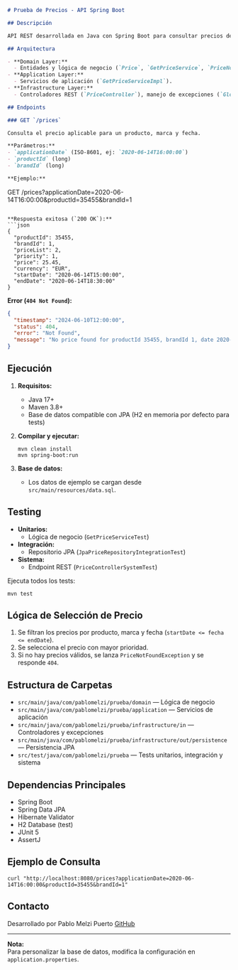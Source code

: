 ```markdown
# Prueba de Precios - API Spring Boot

## Descripción

API REST desarrollada en Java con Spring Boot para consultar precios de productos según fecha, producto y marca. Implementa lógica de prioridad y filtrado por rangos de fechas, siguiendo el caso de uso clásico de ZARA.

## Arquitectura

- **Domain Layer:**  
  - Entidades y lógica de negocio (`Price`, `GetPriceService`, `PriceNotFoundException`).
- **Application Layer:**  
  - Servicios de aplicación (`GetPriceServiceImpl`).
- **Infrastructure Layer:**  
  - Controladores REST (`PriceController`), manejo de excepciones (`GlobalExceptionHandler`), persistencia JPA (`JpaPriceRepository`, `PriceRepositoryAdapter`).

## Endpoints

### GET `/prices`

Consulta el precio aplicable para un producto, marca y fecha.

**Parámetros:**
- `applicationDate` (ISO-8601, ej: `2020-06-14T16:00:00`)
- `productId` (long)
- `brandId` (long)

**Ejemplo:**
```
GET /prices?applicationDate=2020-06-14T16:00:00&productId=35455&brandId=1
```

**Respuesta exitosa (`200 OK`):**
```json
{
  "productId": 35455,
  "brandId": 1,
  "priceList": 2,
  "priority": 1,
  "price": 25.45,
  "currency": "EUR",
  "startDate": "2020-06-14T15:00:00",
  "endDate": "2020-06-14T18:30:00"
}
```

**Error (`404 Not Found`):**
```json
{
  "timestamp": "2024-06-10T12:00:00",
  "status": 404,
  "error": "Not Found",
  "message": "No price found for productId 35455, brandId 1, date 2020-06-14T10:00:00"
}
```

## Ejecución

1. **Requisitos:**
    - Java 17+
    - Maven 3.8+
    - Base de datos compatible con JPA (H2 en memoria por defecto para tests)

2. **Compilar y ejecutar:**
   ```
   mvn clean install
   mvn spring-boot:run
   ```

3. **Base de datos:**
    - Los datos de ejemplo se cargan desde `src/main/resources/data.sql`.

## Testing

- **Unitarios:**
    - Lógica de negocio (`GetPriceServiceTest`)
- **Integración:**
    - Repositorio JPA (`JpaPriceRepositoryIntegrationTest`)
- **Sistema:**
    - Endpoint REST (`PriceControllerSystemTest`)

Ejecuta todos los tests:
```
mvn test
```

## Lógica de Selección de Precio

1. Se filtran los precios por producto, marca y fecha (`startDate <= fecha <= endDate`).
2. Se selecciona el precio con mayor prioridad.
3. Si no hay precios válidos, se lanza `PriceNotFoundException` y se responde `404`.

## Estructura de Carpetas

- `src/main/java/com/pablomelzi/prueba/domain` — Lógica de negocio
- `src/main/java/com/pablomelzi/prueba/application` — Servicios de aplicación
- `src/main/java/com/pablomelzi/prueba/infrastructure/in` — Controladores y excepciones
- `src/main/java/com/pablomelzi/prueba/infrastructure/out/persistence` — Persistencia JPA
- `src/test/java/com/pablomelzi/prueba` — Tests unitarios, integración y sistema

## Dependencias Principales

- Spring Boot
- Spring Data JPA
- Hibernate Validator
- H2 Database (test)
- JUnit 5
- AssertJ

## Ejemplo de Consulta

```
curl "http://localhost:8080/prices?applicationDate=2020-06-14T16:00:00&productId=35455&brandId=1"
```

## Contacto

Desarrollado por Pablo Melzi Puerto 
[GitHub](https://github.com/PabloMelzi)

---

**Nota:**  
Para personalizar la base de datos, modifica la configuración en `application.properties`.
